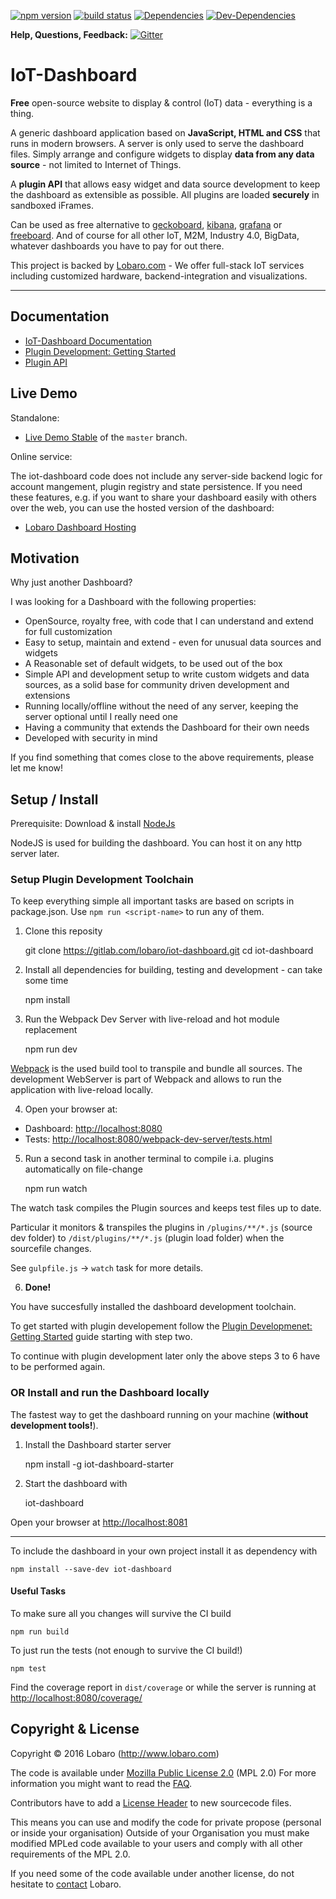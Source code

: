 [![npm version](https://badge.fury.io/js/iot-dashboard.svg)](https://badge.fury.io/js/iot-dashboard) [![build status](https://gitlab.com/lobaro/iot-dashboard/badges/master/build.svg)](https://gitlab.com/lobaro/iot-dashboard/commits/master) [![Dependencies](https://david-dm.org/niondir/iot-dashboard.svg)](https://david-dm.org/niondir/iot-dashboard) [![Dev-Dependencies](https://david-dm.org/niondir/iot-dashboard/dev-status.svg)](https://david-dm.org/niondir/iot-dashboard#info=devDependencies)


**Help, Questions, Feedback:**  [![Gitter](https://badges.gitter.im/iot-dashboard/Lobby.svg)](https://gitter.im/iot-dashboard/Lobby?utm_source=badge&utm_medium=badge&utm_campaign=pr-badge&utm_content=body_badge)

# IoT-Dashboard
**Free** open-source website to display & control (IoT) data - everything is a thing. 

A generic dashboard application based on **JavaScript, HTML and CSS** that runs in modern browsers. A server is only used to serve the dashboard files.
Simply arrange and configure widgets to display **data from any data source** - not limited to Internet of Things.

A **plugin API** that allows easy widget and data source development to keep the dashboard as extensible as possible. All plugins are loaded **securely** in sandboxed iFrames.

Can be used as free alternative to [geckoboard](https://www.geckoboard.com), [kibana](https://www.elastic.co/products/kibana), [grafana](http://grafana.org/) or [freeboard](https://freeboard.io/).
And of course for all other IoT, M2M, Industry 4.0, BigData, whatever dashboards you have to pay for out there.

This project is backed by [Lobaro.com](http://www.lobaro.com) - We offer full-stack IoT services including customized hardware, backend-integration and visualizations.

---
## Documentation ##
* [IoT-Dashboard Documentation](https://gitlab.com/lobaro/iot-dashboard/wikis/home)
* [Plugin Development: Getting Started](https://gitlab.com/lobaro/iot-dashboard/wikis/pluginDevGettingStarted.md)
* [Plugin API](https://gitlab.com/lobaro/iot-dashboard/wikis/pluginDevelopment.md)

## Live Demo ##

Standalone:

* [Live Demo Stable](http://demo.iot-dashboard.org/) of the `master` branch.

Online service:

The iot-dashboard code does not include any server-side backend logic for account mangement, plugin registry and state persistence. If you need these features,
e.g. if you want to share your dashboard easily with others over the web, you can use the hosted version of the dashboard:

* [Lobaro Dashboard Hosting](https://dashboard.lobaro.com/)

## Motivation ##
Why just another Dashboard?

I was looking for a Dashboard with the following properties:

- OpenSource, royalty free, with code that I can understand and extend for full customization
- Easy to setup, maintain and extend - even for unusual data sources and widgets
- A Reasonable set of default widgets, to be used out of the box
- Simple API and development setup to write custom widgets and data sources, as a solid base for community driven development and extensions
- Running locally/offline without the need of any server, keeping the server optional until I really need one
- Having a community that extends the Dashboard for their own needs
- Developed with security in mind

If you find something that comes close to the above requirements, please let me know!

## Setup / Install ##

Prerequisite: Download & install [NodeJs](https://nodejs.org)

NodeJS is used for building the dashboard. You can host it on any http server later.

### Setup Plugin Development Toolchain ###

To keep everything simple all important tasks are based on scripts in package.json. Use `npm run <script-name>` to run any of them.

1) Clone this reposity 

    git clone https://gitlab.com/lobaro/iot-dashboard.git
    cd iot-dashboard

2) Install all dependencies for building, testing and development - can take some time

    npm install

3) Run the Webpack Dev Server with live-reload and hot module replacement

    npm run dev

 [Webpack](https://webpack.github.io/) is the used build tool to transpile and bundle all sources. The development WebServer is part of Webpack and allows to run the application with live-reload locally.

4) Open your browser at: 

* Dashboard: [http://localhost:8080](http://localhost:8080) 
* Tests: [http://localhost:8080/webpack-dev-server/tests.html](http://localhost:8080/webpack-dev-server/tests.html)

5) Run a second task in another terminal to compile i.a. plugins automatically on file-change

    npm run watch

The watch task compiles the Plugin sources and keeps test files up to date. 

Particular it monitors & transpiles the plugins in `/plugins/**/*.js` (source dev folder) to `/dist/plugins/**/*.js` (plugin load folder) when the sourcefile changes.

See `gulpfile.js` -> `watch` task for more details.

6) **Done!**

You have succesfully installed the dashboard development toolchain. 

To get started with plugin developement follow the [Plugin Developmenet: Getting Started](https://gitlab.com/lobaro/iot-dashboard/wikis/pluginDevGettingStarted.md) guide 
starting with step two.

To continue with plugin development later only the above steps 3 to 6 have to be performed again.


### OR Install and run the Dashboard locally  ###

The fastest way to get the dashboard running on your machine (**without development tools!**).

1) Install the Dashboard starter server

    npm install -g iot-dashboard-starter

2) Start the dashboard with

    iot-dashboard

Open your browser at [http://localhost:8081](http://localhost:8081)

---

To include the dashboard in your own project install it as dependency with

    npm install --save-dev iot-dashboard

#### Useful Tasks

To make sure all you changes will survive the CI build

    npm run build

To just run the tests (not enough to survive the CI build!)

    npm test

Find the coverage report in `dist/coverage` or while the server is running at [http://localhost:8080/coverage/](http://localhost:8080/coverage/)

## Copyright & License ##
Copyright © 2016 Lobaro (http://www.lobaro.com)

The code is available under [Mozilla Public License 2.0](https://www.mozilla.org/en-US/MPL/) (MPL 2.0)
For more information you might want to read the [FAQ](https://www.mozilla.org/en-US/MPL/2.0/FAQ/).

Contributors have to add a [License Header](https://www.mozilla.org/en-US/MPL/headers/) to new sourcecode files.

This means you can use and modify the code for private propose (personal or inside your organisation)
Outside of your Organisation you must make modified MPLed code available to your users and comply with all other requirements of the MPL 2.0.

If you need some of the code available under another license, do not hesitate to [contact](http://www.lobaro.com/contact/) Lobaro.
